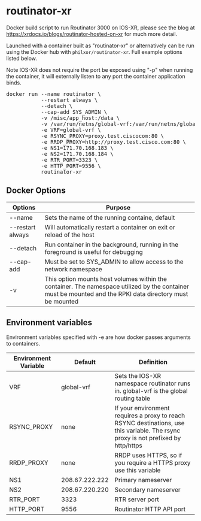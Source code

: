 # routinator-xr
Docker build script to run Routinator 3000 on IOS-XR, please see the blog at https://xrdocs.io/blogs/routinator-hosted-on-xr for much more detail.   

Launched with a container built as "routinator-xr" or alternatively can be run using the Docker hub with `philxor/routinator-xr`. Full example options listed below.    

Note IOS-XR does not require the port be exposed using "-p" when running the container, it will externally listen to any port the container application binds.  

<pre>
docker run --name routinator \
           --restart always \
           --detach \
           --cap-add SYS_ADMIN \
           -v /misc/app_host:/data \
           -v /var/run/netns/global-vrf:/var/run/netns/global-vrf \
           -e VRF=global-vrf \
           -e RSYNC_PROXY=proxy.test.ciscocom:80 \
           -e RRDP_PROXY=http://proxy.test.cisco.com:80 \
           -e NS1=171.70.168.183 \
           -e NS2=171.70.168.184 \
           -e RTR_PORT=3323 \
           -e HTTP_PORT=9556 \
           routinator-xr
</pre> 

## Docker Options  
|Options| Purpose | 
|------------|--------------------------------------------------------------------------------| 
| --name     | Sets the name of the running containe, default  | 
| --restart always | Will automatically restart a container on exit or reload of the host | 
| --detach   | Run container in the background, running in the foreground is useful for debugging |
| --cap-add  | Must be set to SYS_ADMIN to allow access to the network namespace | 
| -v         | This option mounts host volumes within the container. The namespace utilized by the container must be mounted and the RPKI data directory must be mounted  


## Environment variables 
Environment variables specified with -e are how docker passes arguments to containers. 

|Environment Variable | Default | Definition | 
|------|------|--------------------------------------------------------------------------| 
| VRF | global-vrf |  Sets the IOS-XR namespace routinator runs in. global-vrf is the global routing table |
| RSYNC_PROXY | none | If your environment requires a proxy to reach RSYNC destinations, use this variable. The rsync proxy is not prefixed by http/https |  
| RRDP_PROXY | none | RRDP uses HTTPS, so if you require a HTTPS proxy use this variable |  
| NS1 | 208.67.222.222 |  Primary nameserver | 
| NS2 | 208.67.220.220 |  Secondary nameserver |
| RTR_PORT | 3323 | RTR server port | 
| HTTP_PORT | 9556 | Routinator HTTP API port | 

